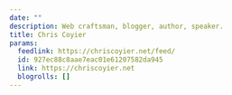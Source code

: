 ```yaml
---
date: ""
description: Web craftsman, blogger, author, speaker.
title: Chris Coyier
params:
  feedlink: https://chriscoyier.net/feed/
  id: 927ec88c8aae7eac01e61207582da945
  link: https://chriscoyier.net
  blogrolls: []
---
```


